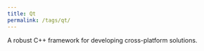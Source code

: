 ```yaml
---
title: Qt
permalink: /tags/qt/
---
```


A robust C++ framework for developing cross-platform solutions.

